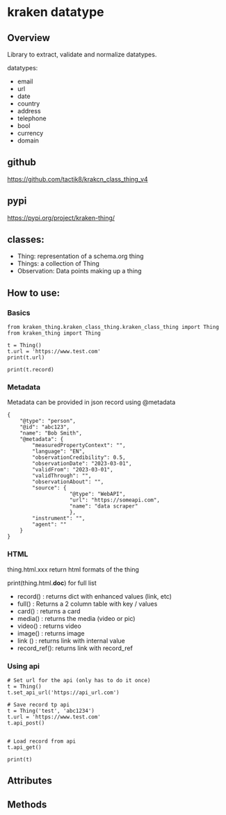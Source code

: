 # kraken datatype

## Overview
Library to extract, validate and normalize datatypes. 

datatypes:
- email
- url
- date
- country
- address
- telephone
- bool
- currency
- domain


## github
https://github.com/tactik8/krakcn_class_thing_v4

## pypi
https://pypi.org/project/kraken-thing/


## classes:
- Thing: representation of a schema.org thing
- Things: a collection of Thing
- Observation: Data points making up a thing


## How to use:

### Basics
```
from kraken_thing.kraken_class_thing.kraken_class_thing import Thing
from kraken_thing import Thing

t = Thing()
t.url = 'https://www.test.com'
print(t.url)

print(t.record)

```
### Metadata

Metadata can be provided in json record using @metadata

```
{ 
    "@type": "person",
    "@id": "abc123",
    "name": "Bob Smith",
    "@metadata": {
        "measuredPropertyContext": "",
        "language": "EN",
        "observationCredibility": 0.5,
        "observationDate": "2023-03-01",
        "validFrom": "2023-03-01",
        "validThrough": "",
        "observationAbout": "",
        "source": {
                    "@type": "WebAPI",
                    "url": "https://someapi.com",
                    "name": "data scraper"
                    },
        "instrument": "",
        "agent": ""
    }
}

```




### HTML

thing.html.xxx return html formats of the thing

print(thing.html.__doc__) for full list

- record() : returns dict with enhanced values (link, etc)
- full() : Returns a 2 column table with key / values
- card() : returns a card
- media() : returns the media (video or pic)
- video() : returns video
- image() : returns image
- link () : returns link with internal value
- record_ref(): returns link with record_ref


### Using api

```
# Set url for the api (only has to do it once)
t = Thing()
t.set_api_url('https://api_url.com')

# Save record tp api
t = Thing('test', 'abc1234')
t.url = 'https://www.test.com'
t.api_post()


# Load record from api
t.api_get()

print(t)

```


## Attributes



## Methods


